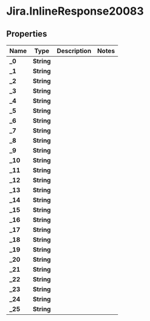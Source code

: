 # Jira.InlineResponse20083

## Properties

Name | Type | Description | Notes
------------ | ------------- | ------------- | -------------
**_0** | **String** |  | 
**_1** | **String** |  | 
**_2** | **String** |  | 
**_3** | **String** |  | 
**_4** | **String** |  | 
**_5** | **String** |  | 
**_6** | **String** |  | 
**_7** | **String** |  | 
**_8** | **String** |  | 
**_9** | **String** |  | 
**_10** | **String** |  | 
**_11** | **String** |  | 
**_12** | **String** |  | 
**_13** | **String** |  | 
**_14** | **String** |  | 
**_15** | **String** |  | 
**_16** | **String** |  | 
**_17** | **String** |  | 
**_18** | **String** |  | 
**_19** | **String** |  | 
**_20** | **String** |  | 
**_21** | **String** |  | 
**_22** | **String** |  | 
**_23** | **String** |  | 
**_24** | **String** |  | 
**_25** | **String** |  | 



